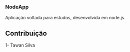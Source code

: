 ### NodeApp

Aplicação voltada para estudos, desenvolvida em node.js.

## Contribuição
1- Tawan Silva

